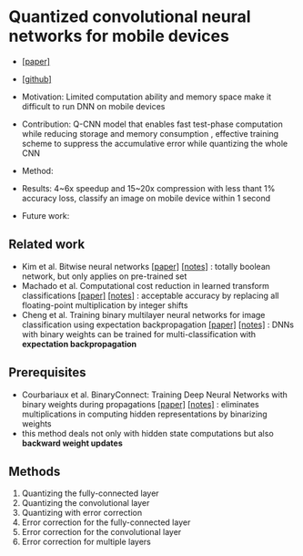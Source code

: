 # Quantized convolutional neural networks for mobile devices
* [[paper]](https://arxiv.org/pdf/1512.06473v3.pdf)
* [[github]](https://github.com/jiaxiang-wu/quantized-cnn)

* Motivation: Limited computation ability and memory space make it difficult to run DNN on mobile devices
* Contribution: Q-CNN model that enables fast test-phase computation while reducing storage and memory consumption
, effective training scheme to suppress the accumulative error while quantizing the whole CNN
* Method: 
* Results: 4~6x speedup and 15~20x compression with less thant 1% accuracy loss, classify an image on mobile device within 1 second
* Future work: 

## Related work
- Kim et al. Bitwise neural networks [[paper]](https://arxiv.org/pdf/1601.06071v1.pdf) [[notes]]() : totally boolean network, but only applies on pre-trained set
- Machado et al. Computational cost reduction in learned transform classifications [[paper]](https://arxiv.org/pdf/1504.06779v2.pdf) [[notes]]() : acceptable accuracy by replacing all floating-point multiplication by integer shifts
- Cheng et al. Training binary multilayer neural networks for image classification using expectation backpropagation [[paper]](https://arxiv.org/pdf/1503.03562v3.pdf) [[notes]]() : DNNs with binary weights can be trained for multi-classification with **expectation backpropagation**

## Prerequisites
- Courbariaux et al. BinaryConnect: Training Deep Neural Networks with binary weights during propagations [[paper]](https://arxiv.org/pdf/1511.00363v3.pdf) [[notes]]()
: eliminates multiplications in computing hidden representations by binarizing weights
- this method deals not only with hidden state computations but also **backward weight updates**

## Methods

1. Quantizing the fully-connected layer
2. Quantizing the convolutional layer
3. Quantizing with error correction
 1. Error correction for the fully-connected layer
 2. Error correction for the convolutional layer
 3. Error correction for multiple layers
